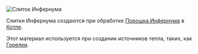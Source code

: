 ![Слиток Инфернума](item:betterwithmods:material@17)

Слитки Инфернума создаются при обработке [Порошка Инфернума](hellfire_dust.md) в [Котле](../blocks/cauldron.md).
  

Этот материал используется при создании источников тепла, таких, как [Горелки](../blocks/hibachi.md).
